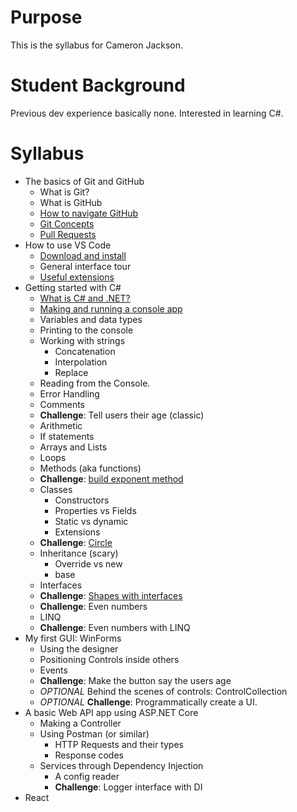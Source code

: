 # Purpose

This is the syllabus for Cameron Jackson.

# Student Background

Previous dev experience basically none. Interested in learning C#.

# Syllabus

- The basics of Git and GitHub
  - What is Git?
  - What is GitHub
  - [How to navigate GitHub](/Git/NavigatingGitHub.md)
  - [Git Concepts](/Git/GitConcepts.md)
  - [Pull Requests](../Git/PullRequests.md)
- How to use VS Code
  - [Download and install](https://code.visualstudio.com/)
  - General interface tour
  - [Useful extensions](VSCode/UsefulExtensions.md)
- Getting started with C#
  - [What is C# and .NET?](../CSharp/WhatIsCSharpAndDotNet.md)
  - [Making and running a console app](../CSharp/ConsoleApp.md)
  - Variables and data types
  - Printing to the console
  - Working with strings
    - Concatenation
    - Interpolation
    - Replace
  - Reading from the Console.
  - Error Handling
  - Comments
  - **Challenge**: Tell users their age (classic)
  - Arithmetic
  - If statements
  - Arrays and Lists
  - Loops
  - Methods (aka functions)
  - **Challenge**: [build exponent method](../CSharp/ExponentQuestion.md)
  - Classes
    - Constructors
    - Properties vs Fields
    - Static vs dynamic
    - Extensions
  - **Challenge**: [Circle](../CSharp/CircleQuestion.md)
  - Inheritance (scary)
    - Override vs new
    - base
  - Interfaces
  - **Challenge**: [Shapes with interfaces](../CSharp/ShapesQuestion.md)
  - **Challenge**: Even numbers
  - LINQ
  - **Challenge**: Even numbers with LINQ
- My first GUI: WinForms
  - Using the designer
  - Positioning Controls inside others
  - Events
  - **Challenge**: Make the button say the users age
  - _OPTIONAL_ Behind the scenes of controls: ControlCollection
  - _OPTIONAL_ **Challenge**: Programmatically create a UI.
- A basic Web API app using ASP.NET Core
  - Making a Controller
  - Using Postman (or similar)
    - HTTP Requests and their types
    - Response codes
  - Services through Dependency Injection
    - A config reader
    - **Challenge**: Logger interface with DI
- React
